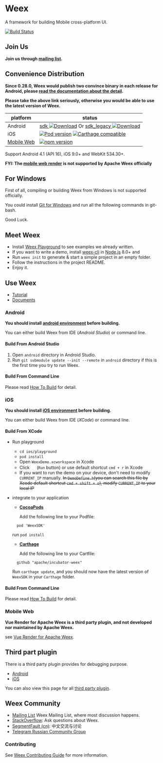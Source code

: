 # Weex

A framework for building Mobile cross-platform UI.

[![Build Status](https://travis-ci.org/apache/incubator-weex.svg?branch=master)](https://travis-ci.org/apache/incubator-weex/)

## Join Us
**Join us through [mailing list](https://weex.apache.org/guide/contribute/how-to-contribute.html#mailing-list).**

## Convenience Distribution 
**Since 0.28.0, Weex would publish two convince binary in each release for Android, please [read the documentation about the detail](major_change.html).**

**Please take the above link seriously, otherwise you would be able to use the latest version of Weex.**

| platform | status |
| -------- | ------ |
| Android | [sdk ![Download](https://api.bintray.com/packages/weex/Android/sdk/images/download.svg)](https://bintray.com/weex/Android/sdk/_latestVersion) Or [sdk_legacy ![Download](https://api.bintray.com/packages/weex/Android/sdk_legacy/images/download.svg)](https://bintray.com/weex/Android/sdk_legacy/_latestVersion) |
| iOS | [![Pod version](https://badge.fury.io/co/WeexSDK.svg)](https://cocoapods.org/pods/WeexSDK) [![Carthage compatible](https://img.shields.io/badge/Carthage-compatible-4BC51D.svg?style=flat)](https://github.com/Carthage/Carthage) |
| [Mobile Web](https://github.com/weexteam/vue-render-for-apache-weex) | [![npm version](https://badge.fury.io/js/weex-vue-render.svg)](https://www.npmjs.com/package/weex-vue-render) |

Support Android 4.1 (API 16), iOS 9.0+ and WebKit 534.30+.

**FYI: The [mobile web render](https://github.com/weexteam/vue-render-for-apache-weex) is not supported by Apache Weex officially**

## For Windows
First of all, compiling or building Weex from Windows is not supported officially.

You could install [Git for Windows](https://git-scm.com/download/win) and run all the following commands in git-bash.

Good Luck.

## Meet Weex

* Install [Weex Playground](https://weex.apache.org/tools/playground.html) to see examples we already written.
* If you want to write a demo, install [weex-cli](https://www.npmjs.com/package/weex-toolkit) in [Node.js](http://nodejs.org/) 8.0+ and
* Run `weex init` to generate & start a simple project in an empty folder.
* Follow the instructions in the project README.
* Enjoy it.

## Use Weex

* [Tutorial](http://weex.apache.org/guide/)
* [Documents](http://weex.apache.org/references)

### Android
**You should install [android environment](./HOW-TO-BUILD.md#android) before building.**

You can either build Weex from IDE (*Android Studio*) or command line.

#### Build From Android Studio
1. Open `android` directory in Android Studio.
2. Run `git submodule update --init --remote` in `android` directory if this is the first time you try to run Weex.

#### Build From Command Line
Please read [How To Build](./HOW-TO-BUILD.md) for detail.

### iOS
**You should install [iOS environment](./HOW-TO-BUILD.md#ios) before building.**

You can either build Weex from IDE (*XCode*) or command line.

#### Build From XCode
* Run playground
  * `cd ios/playground`
  * `pod install`
  * Open `WeexDemo.xcworkspace` in Xcode
  * Click <img src="http://img1.tbcdn.cn/L1/461/1/5470b677a2f2eaaecf412cc55eeae062dbc275f9" height="16" > (`Run` button) or use default shortcut `cmd + r` in Xcode
  * If you want to run the demo on your device, don't need to modify `CURRENT_IP` manually. ~~In `DemoDefine.h`(you can search this file by Xcode default shortcut `cmd + shift + o`), modify `CURRENT_IP` to your local IP~~
* integrate to your application

  - **[CocoaPods](https://cocoapods.org)**

     Add the following line to your Podfile:
   ```
     pod 'WeexSDK'
   ```
    run `pod install`

  - **[Carthage](https://github.com/carthage/carthage)**

    Add the following line to your Cartfile:
   ```
     github "apache/incubator-weex"
   ```
   Run `carthage update`, and you should now have the latest version of   `WeexSDK` in your `Carthage` folder.

#### Build From Command Line
Please read [How To Build](./HOW-TO-BUILD.md) for detail.

### Mobile Web
**Vue Render for Apache Weex is a third party plugin, and not developed nor maintained by Apache Weex.**

see [Vue Render for Apache Weex](https://github.com/weexteam/vue-render-for-apache-weex).

## Third part plugin
There is a third party plugin provides for debugging purpose.
* [Android](https://weex.apache.org/guide/debug/integrate-devtool-to-android.html)
* [iOS](https://weex.apache.org/guide/debug/integrate-devtool-to-ios.html)

You can also view this page for all [third party plugin](https://weex.apache.org/tools).

## Weex Community
* [Mailing List](https://weex.apache.org/guide/contribute/how-to-contribute.html#mailing-list) Weex Mailing List, where most discussion happens.
* [StackOverflow](http://stackoverflow.com/questions/tagged/weex): Ask questions about Weex.
* [SegmentFault (cn)](https://segmentfault.com/t/weex): 中文交流与讨论
* [Telegram Russian Community Group](https://telegram.me/weex_ru)

### Contributing

See [Weex Contributing Guide](./CONTRIBUTING.md) for more information.
